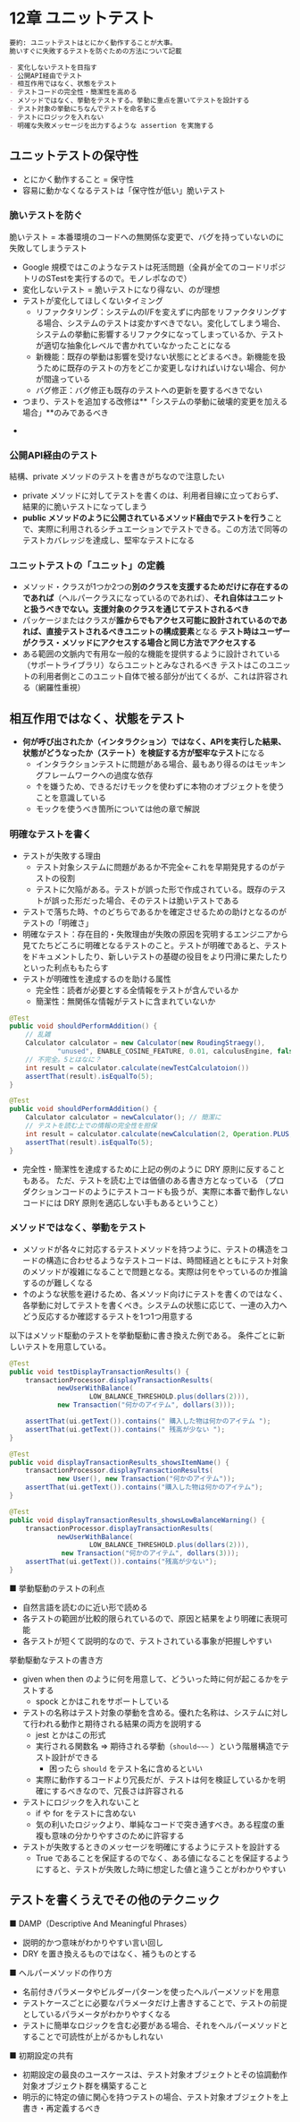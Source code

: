 # 12章 ユニットテスト

```markdown
要約: ユニットテストはとにかく動作することが大事。
脆いすぐに失敗するテストを防ぐための方法について記載

- 変化しないテストを目指す
- 公開API経由でテスト
- 相互作用ではなく、状態をテスト
- テストコードの完全性・簡潔性を高める
- メソッドではなく、挙動をテストする。挙動に重点を置いてテストを設計する
- テスト対象の挙動にちなんでテストを命名する
- テストにロジックを入れない
- 明確な失敗メッセージを出力するような assertion を実施する
```

## ユニットテストの保守性

- とにかく動作すること = 保守性
- 容易に動かなくなるテストは「保守性が低い」脆いテスト

### 脆いテストを防ぐ

脆いテスト = 本番環境のコードへの無関係な変更で、バグを持っていないのに失敗してしまうテスト

- Google 規模ではこのようなテストは死活問題（全員が全てのコードリポジトリのSTestを実行するので。モノレポなので）
- 変化しないテスト = 脆いテストになり得ない、のが理想
- テストが変化してほしくないタイミング
    - リファクタリング：システムのI/Fを変えずに内部をリファクタリングする場合、システムのテストは変かすべきでない。変化してしまう場合、システムの挙動に影響するリファクタになってしまっているか、テストが適切な抽象化レベルで書かれていなかったことになる
    - 新機能：既存の挙動は影響を受けない状態にとどまるべき。新機能を扱うために既存のテストの方をどこか変更しなければいけない場合、何かが間違っている
    - バグ修正：バグ修正も既存のテストへの更新を要するべきでない
- つまり、テストを追加する改修は**「システムの挙動に破壊的変更を加える場合」**のみであるべき
- ~~~

### 公開API経由のテスト

結構、private メソッドのテストを書きがちなので注意したい

- private メソッドに対してテストを書くのは、利用者目線に立っておらず、結果的に脆いテストになってしまう
- **public メソッドのように公開されているメソッド経由でテストを行う**ことで、実際に利用されるシチュエーションでテストできる。この方法で同等のテストカバレッジを達成し、堅牢なテストになる

### ユニットテストの「ユニット」の定義

- メソッド・クラスが1つか2つの**別のクラスを支援するためだけに存在するのであれば**（ヘルパークラスになっているのであれば）、**それ自体はユニットと扱うべきでない。支援対象のクラスを通じてテストされるべき**
- パッケージまたはクラスが**誰からでもアクセス可能に設計されているのであれば、直接テストされるべきユニットの構成要素**となる
**テスト時はユーザーがクラス・メソッドにアクセスする場合と同じ方法でアクセスする**
- ある範囲の文脈内で有用な一般的な機能を提供するように設計されている（サポートライブラリ）ならユニットとみなされるべき
テストはこのユニットの利用者側とこのユニット自体で被る部分が出てくるが、これは許容される（網羅性重視）

## 相互作用ではなく、状態をテスト

- **何が呼び出されたか（インタラクション）ではなく、APIを実行した結果、状態がどうなったか（ステート）を検証する方が堅牢なテスト**になる
    - インタラクションテストに問題がある場合、最もあり得るのはモッキングフレームワークへの過度な依存
    - ↑を嫌うため、できるだけモックを使わずに本物のオブジェクトを使うことを意識している
    - モックを使うべき箇所については他の章で解説

### 明確なテストを書く

- テストが失敗する理由
    - テスト対象システムに問題があるか不完全←これを早期発見するのがテストの役割
    - テストに欠陥がある。テストが誤った形で作成されている。既存のテストが誤った形だった場合、そのテストは脆いテストである
- テストで落ちた時、↑のどちらであるかを確定させるための助けとなるのがテストの「明確さ」
- 明確なテスト：存在目的・失敗理由が失敗の原因を究明するエンジニアから見てたちどころに明確となるテストのこと。テストが明確であると、テストをドキュメントしたり、新しいテストの基礎の役目をより円滑に果たしたりといった利点ももたらす
- テストが明確性を達成するのを助ける属性
    - 完全性：読者が必要とする全情報をテストが含んでいるか
    - 簡潔性：無関係な情報がテストに含まれていないか

```java
@Test
public void shouldPerformAddition() {
	// 乱雑
	Calculator calculator = new Calculator(new RoudingStraegy(),
			"unused", ENABLE_COSINE_FEATURE, 0.01, calculusEngine, false);
	// 不完全。5とはなに？
	int result = calculator.calculate(newTestCalculatoion())
	assertThat(result).isEqualTo(5);
}
```

```java
@Test
public void shouldPerformAddition() {
	Calculator calculator = newCalculator(); // 簡潔に
	// テストを読む上での情報の完全性を担保
	int result = calculator.calculate(newCalculation(2, Operation.PLUS, 3));
	assertThat(result).isEqualTo(5);
}
```

- 完全性・簡潔性を達成するために上記の例のように DRY 原則に反することもある。
ただ、テストを読む上では価値のある書き方となっている
（プロダクションコードのようにテストコードも扱うが、実際に本番で動作しないコードには DRY 原則を適応しない手もあるということ）

### メソッドではなく、挙動をテスト

- メソッドが各々に対応するテストメソッドを持つように、テストの構造をコードの構造に合わせるようなテストコードは、時間経過とともにテスト対象のメソッドが複雑になることで問題となる。実際は何をやっているのか推論するのが難しくなる
- ↑のような状態を避けるため、各メソッド向けにテストを書くのではなく、各挙動に対してテストを書くべき。システムの状態に応じて、一連の入力へどう反応するか確認するテストを1つ1つ用意する

以下はメソッド駆動のテストを挙動駆動に書き換えた例である。
条件ごとに新しいテストを用意している。

```java
@Test
public void testDisplayTransactionResults() {
	transactionProcessor.displayTransactionResults( 
			newUserWithBalance(
					LOW_BALANCE_THRESHOLD.plus(dollars(2))), 
			new Transaction("何かのアイテム", dollars(3)));

	assertThat(ui.getText()).contains(" 購入した物は何かのアイテム ");
	assertThat(ui.getText()).contains(" 残高が少ない ");
}
```

```java
@Test
public void displayTransactionResults_showsItemName() {
	transactionProcessor.displayTransactionResults(
			new User(), new Transaction("何かのアイテム"));
	assertThat(ui.getText()).contains("購入した物は何かのアイテム");
}

@Test
public void displayTransactionResults_showsLowBalanceWarning() {
	transactionProcessor.displayTransactionResults(
			newUserWithBalance(
					LOW_BALANCE_THRESHOLD.plus(dollars(2))),
			 new Transaction("何かのアイテム", dollars(3)));
	assertThat(ui.getText()).contains("残高が少ない");
}
```

■ 挙動駆動のテストの利点

- 自然言語を読むのに近い形で読める
- 各テストの範囲が比較的限られているので、原因と結果をより明確に表現可能
- 各テストが短くて説明的なので、テストされている事象が把握しやすい

挙動駆動なテストの書き方

- given when then のように何を用意して、どういった時に何が起こるかをテストする
    - spock とかはこれをサポートしている
- テストの名称はテスト対象の挙動を含める。優れた名称は、システムに対して行われる動作と期待される結果の両方を説明する
    - jest とかはこの形式
    - 実行される関数名 ⇒ 期待される挙動（`should~~~` ）という階層構造でテスト設計ができる
        - 困ったら `should` をテスト名に含めるといい
    - 実際に動作するコードより冗長だが、テストは何を検証しているかを明確にするべきなので、冗長さは許容される
- テストにロジックを入れないこと
    - if や for をテストに含めない
    - 気の利いたロジックより、単純なコードで突き通すべき。ある程度の重複も意味の分かりやすさのために許容する
- テストが失敗するときのメッセージを明確にするようにテストを設計する
    - True であることを保証するのでなく、ある値になることを保証するようにすると、テストが失敗した時に想定した値と違うことがわかりやすい

## テストを書くうえでその他のテクニック

■ DAMP（Descriptive And Meaningful Phrases）

- 説明的かつ意味がわかりやすい言い回し
- DRY を置き換えるものではなく、補うものとする

■ ヘルパーメソッドの作り方

- 名前付きパラメータやビルダーパターンを使ったヘルパーメソッドを用意
- テストケースごとに必要なパラメータだけ上書きすることで、テストの前提としているパラメータがわかりやすくなる
- テストに簡単なロジックを含む必要がある場合、それをヘルパーメソッドとすることで可読性が上がるかもしれない

■ 初期設定の共有

- 初期設定の最良のユースケースは、テスト対象オブジェクトとその協調動作対象オブジェクト群を構築すること
- 明示的に特定の値に関心を持つテストの場合、テスト対象オブジェクトを上書き・再定義するべき
